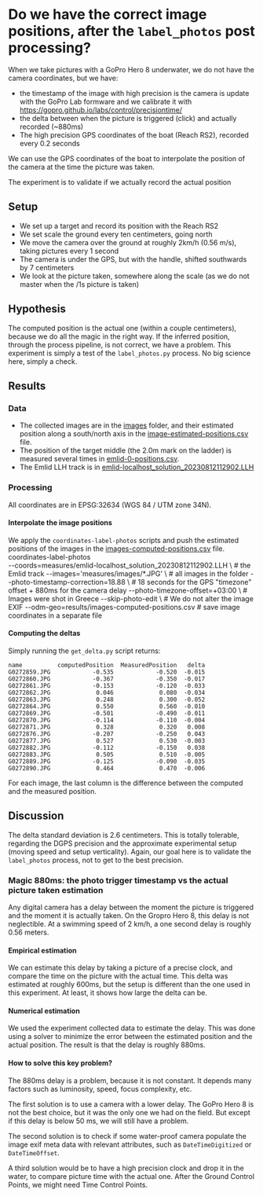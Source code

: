# Do we have the correct image positions, after the `label_photos` post processing?
When we take pictures with a GoPro Hero 8 underwater, we do not have the camera coordinates, but we have:
  * the timestamp of the image with high precision is the camera is update with the GoPro Lab formware and we calibrate it with https://gopro.github.io/labs/control/precisiontime/
  * the delta between when the picture is triggered (click) and actually recorded (~880ms)
  * The high precision GPS coordinates of the boat (Reach RS2), recorded every 0.2 seconds

We can use the GPS coordinates of the boat to interpolate the position of the camera at the time the picture was taken.

The experiment is to validate if we actually record the actual position

## Setup
 
* We set up a target and record its position with the Reach RS2
* We set scale the ground every ten centimeters, going north
* We move the camera over the ground at roughly 2km/h (0.56 m/s), taking pictures every 1 second
* The camera is under the GPS, but with the handle, shifted southwards by 7 centimeters
* We look at the picture taken, somewhere along the scale (as we do not master when the /1s picture is taken) 

## Hypothesis
The computed position is the actual one (within a couple centimeters), because we do all the magic in the right way.
If the inferred position, through the process pipeline, is not correct, we have a problem.
This experiment is simply a test of the `label_photos.py` process. No big science here, simply a check.

## Results
### Data
  * The collected images are in the [images](measures/images) folder, and their estimated position along a south/north axis  in the [image-estimated-positions.csv](measures/image-estimated-positions.csv) file.
  * The position of the target middle (the 2.0m mark on the ladder) is measured several times in [emlid-0-positions.csv](measures/emlid-0-positions.csv).
  * The Emlid LLH track is in [emlid-localhost_solution_20230812112902.LLH](measures/emlid-localhost_solution_20230812112902.LLH)


### Processing
All coordinates are in EPSG:32634 (WGS 84 / UTM zone 34N).

#### Interpolate the image positions

We apply the `coordinates-label-photos` scripts and push the estimated positions of the images in the [images-computed-positions.csv](results/images-computed-positions.csv) file. 
    coordinates-label-photos \
      --coords=measures/emlid-localhost_solution_20230812112902.LLH \     # the Emlid track
      --images='measures/images/*.JPG' \                                  # all images in the folder
      --photo-timestamp-correction=18.88 \                                # 18 seconds for the GPS "timezone" offset + 880ms for the camera delay
      --photo-timezone-offset=+03:00 \                                    # Images were shot in Greece
      --skip-photo-edit \                                                 # We do not alter the image EXIF
      --odm-geo=results/images-computed-positions.csv                     # save image coordinates in a separate file

#### Computing the deltas       

Simply running the `get_delta.py` script returns:

    name          computedPosition  MeasuredPosition   delta
    G0272859.JPG            -0.535            -0.520  -0.015
    G0272860.JPG            -0.367            -0.350  -0.017
    G0272861.JPG            -0.153            -0.120  -0.033
    G0272862.JPG             0.046             0.080  -0.034
    G0272863.JPG             0.248             0.300  -0.052
    G0272864.JPG             0.550             0.560  -0.010
    G0272869.JPG            -0.501            -0.490  -0.011
    G0272870.JPG            -0.114            -0.110  -0.004
    G0272871.JPG             0.328             0.320   0.008
    G0272876.JPG            -0.207            -0.250   0.043
    G0272877.JPG             0.527             0.530  -0.003
    G0272882.JPG            -0.112            -0.150   0.038
    G0272883.JPG             0.505             0.510  -0.005
    G0272889.JPG            -0.125            -0.090  -0.035
    G0272890.JPG             0.464             0.470  -0.006

For each image, the last column is the difference between the computed and the measured position.

## Discussion
The delta standard deviation is 2.6 centimeters. This is totally tolerable, regarding the DGPS precision and the approximate experimental setup (moving speed and setup verticality).
Again, our goal here is to validate the `label_photos` process, not to get to the best precision.

### Magic 880ms: the photo trigger timestamp vs the actual picture taken estimation
Any digital camera has a delay between the moment the picture is triggered and the moment it is actually taken.
On the Gropro Hero 8, this delay is not neglectible.
At a swimming speed of 2 km/h, a one second delay is roughly 0.56 meters.
#### Empirical estimation
We can estimate this delay by taking a picture of a precise clock, and compare the time on the picture with the actual time.
This delta was estimated at roughly 600ms, but the setup is different than the one used in this experiment. At least, it shows how large the delta can be.
#### Numerical estimation
We used the experiment collected data to estimate the delay.
This was done using a solver to minimize the error between the estimated position and the actual position.
The result is that the delay is roughly 880ms.

#### How to solve this key problem?
The 880ms delay is a problem, because it is not constant. It depends many factors such as luminosity, speed, focus complexity, etc.

The first solution is to use a camera with a lower delay. The GoPro Hero 8 is not the best choice, but it was the only one we had on the field. 
But except if this delay is below 50 ms, we will still have a problem.

The second solution is to check if some water-proof camera populate the image exif meta data with relevant attributes, such as `DateTimeDigitized` or `DateTimeOffset`.

A third solution would be to have a high precision clock and drop it in the water, to compare picture time with the actual one.
After the Ground Control Points, we might need Time Control Points.


